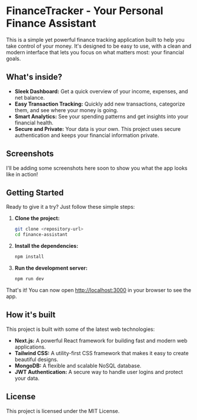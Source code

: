 # FinanceTracker - Your Personal Finance Assistant

This is a simple yet powerful finance tracking application built to help you take control of your money. It's designed to be easy to use, with a clean and modern interface that lets you focus on what matters most: your financial goals.

## What's inside?

*   **Sleek Dashboard:** Get a quick overview of your income, expenses, and net balance.
*   **Easy Transaction Tracking:** Quickly add new transactions, categorize them, and see where your money is going.
*   **Smart Analytics:** See your spending patterns and get insights into your financial health.
*   **Secure and Private:** Your data is your own. This project uses secure authentication and keeps your financial information private.

## Screenshots

I'll be adding some screenshots here soon to show you what the app looks like in action!

## Getting Started

Ready to give it a try? Just follow these simple steps:

1.  **Clone the project:**
    ```bash
    git clone <repository-url>
    cd finance-assistant
    ```

2.  **Install the dependencies:**
    ```bash
    npm install
    ```

3.  **Run the development server:**
    ```bash
    npm run dev
    ```

That's it! You can now open [http://localhost:3000](http://localhost:3000) in your browser to see the app.

## How it's built

This project is built with some of the latest web technologies:

*   **Next.js:** A powerful React framework for building fast and modern web applications.
*   **Tailwind CSS:** A utility-first CSS framework that makes it easy to create beautiful designs.
*   **MongoDB:** A flexible and scalable NoSQL database.
*   **JWT Authentication:** A secure way to handle user logins and protect your data.


## License

This project is licensed under the MIT License.